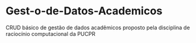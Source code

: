 # Gest-o-de-Datos-Academicos
CRUD básico de gestão de dados acadêmicos proposto pela disciplina de raciocínio computacional da PUCPR
